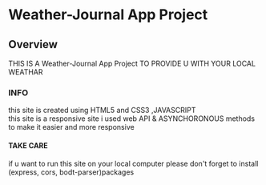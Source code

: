 # Weather-Journal App Project

## Overview
THIS IS A Weather-Journal App Project TO PROVIDE U WITH YOUR LOCAL WEATHAR

### INFO 
this site is created using HTML5 and CSS3 ,JAVASCRIPT  
this site is a responsive site 
i used web API & ASYNCHORONOUS methods to make it easier and more responsive 

#### TAKE CARE 
 if u want to run this site on your local computer please don't forget to install (express, cors, bodt-parser)packages 
